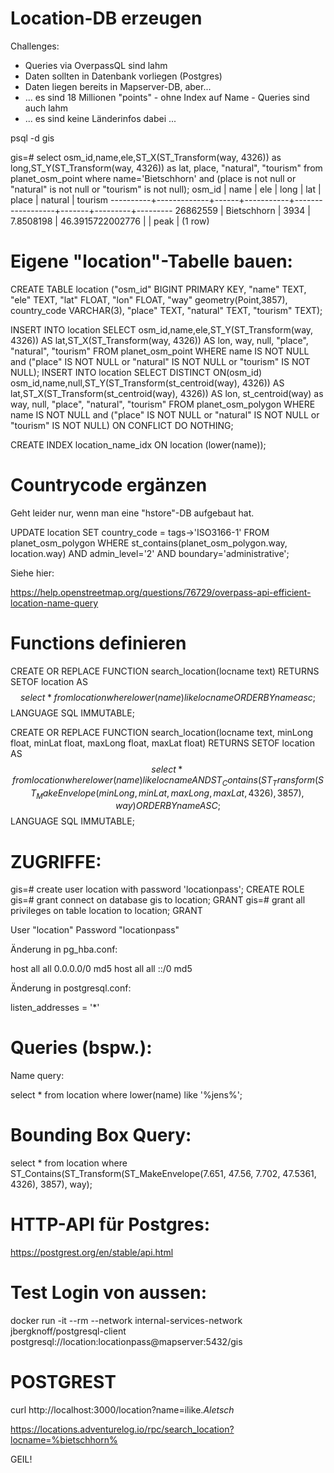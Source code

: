 Location-DB erzeugen
====================

Challenges:

* Queries via OverpassQL sind lahm
* Daten sollten in Datenbank vorliegen (Postgres)
* Daten liegen bereits in Mapserver-DB, aber...
* ... es sind 18 Millionen "points" - ohne Index auf Name - Queries sind auch lahm
* ... es sind keine Länderinfos dabei ...


psql -d gis
 
gis=# select osm_id,name,ele,ST_X(ST_Transform(way, 4326)) as long,ST_Y(ST_Transform(way, 4326)) as lat, place, "natural", "tourism" from planet_osm_point where name='Bietschhorn' and (place is not null or "natural" is not null or "tourism" is not null);
  osm_id  |    name     | ele  |   long    |       lat        | place | natural | tourism 
----------+-------------+------+-----------+------------------+-------+---------+---------
 26862559 | Bietschhorn | 3934 | 7.8508198 | 46.3915722002776 |       | peak    | 
(1 row)

  

# Eigene "location"-Tabelle bauen:


CREATE TABLE location ("osm_id" BIGINT PRIMARY KEY, "name" TEXT, "ele" TEXT, "lat" FLOAT, "lon" FLOAT, "way" geometry(Point,3857), country_code VARCHAR(3), "place" TEXT, "natural" TEXT, "tourism" TEXT);

INSERT INTO location SELECT osm_id,name,ele,ST_Y(ST_Transform(way, 4326)) AS lat,ST_X(ST_Transform(way, 4326)) AS lon, way, null, "place", "natural", "tourism" FROM planet_osm_point WHERE name IS NOT NULL and ("place" IS NOT NULL or "natural" IS NOT NULL or "tourism" IS NOT NULL);
INSERT INTO location SELECT DISTINCT ON(osm_id) osm_id,name,null,ST_Y(ST_Transform(st_centroid(way), 4326)) AS lat,ST_X(ST_Transform(st_centroid(way), 4326)) AS lon, st_centroid(way) as way, null, "place", "natural", "tourism" FROM planet_osm_polygon WHERE name IS NOT NULL and ("place" IS NOT NULL or "natural" IS NOT NULL or "tourism" IS NOT NULL) ON CONFLICT DO NOTHING;

CREATE INDEX location_name_idx ON location (lower(name));



# Countrycode ergänzen

Geht leider nur, wenn man eine "hstore"-DB aufgebaut hat.

UPDATE location 
SET country_code = tags->'ISO3166-1' 
FROM planet_osm_polygon 
WHERE st_contains(planet_osm_polygon.way, location.way)
AND admin_level='2' 
AND boundary='administrative';

Siehe hier:

https://help.openstreetmap.org/questions/76729/overpass-api-efficient-location-name-query


# Functions definieren

CREATE OR REPLACE FUNCTION search_location(locname text) RETURNS SETOF location AS $$
    select * from location where lower(name) like locname ORDER BY name asc;
$$ LANGUAGE SQL IMMUTABLE;

CREATE OR REPLACE FUNCTION search_location(locname text, minLong float, minLat float, maxLong float, maxLat float) RETURNS SETOF location AS $$
    select * from location where lower(name) like locname AND ST_Contains(ST_Transform(ST_MakeEnvelope(minLong, minLat, maxLong, maxLat, 4326), 3857), way) ORDER BY name ASC;
$$ LANGUAGE SQL IMMUTABLE;



# ZUGRIFFE:

gis=# create user location with password 'locationpass';
CREATE ROLE
gis=# grant connect on database gis to location;
GRANT
gis=# grant all privileges on table location to location;
GRANT

User "location" Password "locationpass"


Änderung in pg_hba.conf:

host    all             all              0.0.0.0/0                       md5
host    all             all              ::/0                            md5


Änderung in postgresql.conf:

listen_addresses = '*'



# Queries (bspw.):


Name query:

select * from location where lower(name) like '%jens%';

 
# Bounding Box Query:

select * from location where ST_Contains(ST_Transform(ST_MakeEnvelope(7.651, 47.56, 7.702, 47.5361, 4326), 3857), way);



# HTTP-API für Postgres:

https://postgrest.org/en/stable/api.html



# Test Login von aussen:

docker run -it --rm --network internal-services-network jbergknoff/postgresql-client postgresql://location:locationpass@mapserver:5432/gis



# POSTGREST

curl http://localhost:3000/location?name=ilike.*Aletsch*

https://locations.adventurelog.io/rpc/search_location?locname=%bietschhorn%

GEIL!
